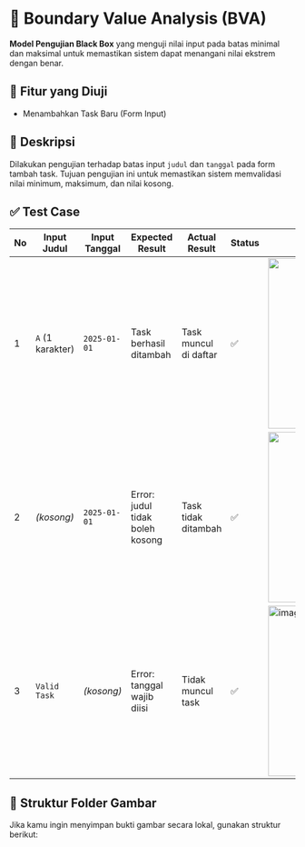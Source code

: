 # 🧪 Boundary Value Analysis (BVA)

**Model Pengujian Black Box** yang menguji nilai input pada batas minimal dan maksimal untuk memastikan sistem dapat menangani nilai ekstrem dengan benar.

## 🎯 Fitur yang Diuji
- Menambahkan Task Baru (Form Input)

## 🧾 Deskripsi
Dilakukan pengujian terhadap batas input `judul` dan `tanggal` pada form tambah task. Tujuan pengujian ini untuk memastikan sistem memvalidasi nilai minimum, maksimum, dan nilai kosong.

## ✅ Test Case

| No | Input Judul | Input Tanggal | Expected Result | Actual Result | Status | Bukti Gambar |
|----|-------------|----------------|------------------|----------------|--------|---------------|
| 1 | `A` (1 karakter) | `2025-01-01` | Task berhasil ditambah | Task muncul di daftar | ✅ | <img width="300" src="https://github.com/user-attachments/assets/49c603b6-2aae-41f9-a50c-30f80ed038f6" /> |
| 2 | *(kosong)* | `2025-01-01` | Error: judul tidak boleh kosong | Task tidak ditambah | ✅ | <img width="300" src="https://github.com/user-attachments/assets/b3a6ae87-10e6-4cdf-99e9-8070238f6261" /> |
| 3 | `Valid Task` | *(kosong)* | Error: tanggal wajib diisi | Tidak muncul task | ✅ |<img width="300" alt="image" src="https://github.com/user-attachments/assets/d102e2f2-9358-4bfc-9d7c-455108eab31c" />


## 📁 Struktur Folder Gambar
Jika kamu ingin menyimpan bukti gambar secara lokal, gunakan struktur berikut:

